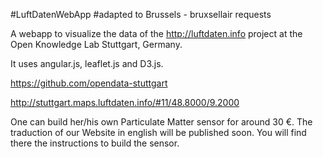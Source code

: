 #LuftDatenWebApp
#adapted to Brussels - bruxsellair requests

A webapp to visualize the data of the http://luftdaten.info project at the Open Knowledge Lab Stuttgart, Germany.

It uses angular.js, leaflet.js and D3.js.

https://github.com/opendata-stuttgart

http://stuttgart.maps.luftdaten.info/#11/48.8000/9.2000

One can build her/his own Particulate Matter sensor for around 30 €. The traduction of our Website in english will be published soon. You will find there the instructions to build the sensor.
